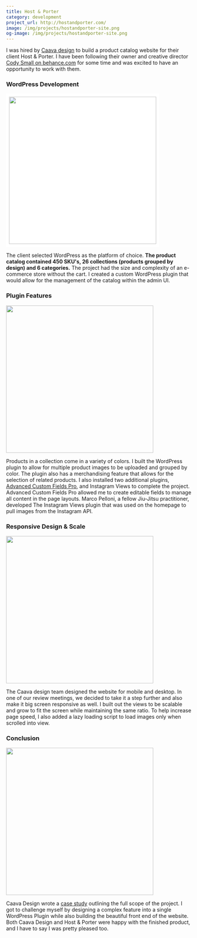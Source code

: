 ```yaml
---
title: Host & Porter
category: development
project_url: http://hostandporter.com/
image: /img/projects/hostandporter-site.png
og-image: /img/projects/hostandporter-site.png
---
```

I was hired by [Caava design](https://caavadesign.com/) to build a product catalog website for their client Host & Porter. I have been following their owner and creative director [Cody Small on behance.com](https://www.behance.net/codysmall) for some time and was excited to have an opportunity to work with them.

### WordPress Development

<img class="full-width" style="background-color:#fff; padding:.5rem; max-width: 1420px" width="400" height="400" src="{{ '/img/projects/hostandporter-site-map.png' | absolute_url }}" alt="">

The client selected WordPress as the platform of choice. **The product catalog contained 450 SKU's, 26 collections (products grouped by design) and 6 categories.** The project had the size and complexity of an e-commerce store without the cart. I created a custom WordPress plugin that would allow for the management of the catalog within the admin UI.

### Plugin Features

<img class="full-width" width="400" height="400" src="{{ '/img/projects/hostandporter-homepage.png' | absolute_url }}" alt="">

Products in a collection come in a variety of colors. I built the WordPress plugin to allow for multiple product images to be uploaded and grouped by color. The plugin also has a merchandising feature that allows for the selection of related products. I also installed two additional plugins, [Advanced Custom Fields Pro](https://www.advancedcustomfields.com/pro/), and Instagram Views to complete the project. Advanced Custom Fields Pro allowed me to create editable fields to manage all content in the page layouts. Marco Pelloni, a fellow Jiu-Jitsu practitioner, developed The Instagram Views plugin that was used on the homepage to pull images from the Instagram API.

### Responsive Design & Scale

<img class="full-width" width="400" height="400" src="{{ '/img/projects/hostandporter-product.png' | absolute_url }}" alt="">

The Caava design team designed the website for mobile and desktop. In one of our review meetings, we decided to take it a step further and also make it big screen responsive as well. I built out the views to be scalable and grow to fit the screen while maintaining the same ratio. To help increase page speed, I also added a lazy loading script to load images only when scrolled into view.

### Conclusion

<img class="full-width" width="400" height="400" src="{{ '/img/projects/hostandporter-category.png' | absolute_url }}" alt="">

Caava Design wrote a [case study](https://caavadesign.com/project/host-porter-brand-packaging-and-website/) outlining the full scope of the project. I got to challenge myself by designing a complex feature into a single WordPress Plugin while also building the beautiful front end of the website. Both Caava Design and Host & Porter were happy with the finished product, and I have to say I was pretty pleased too.